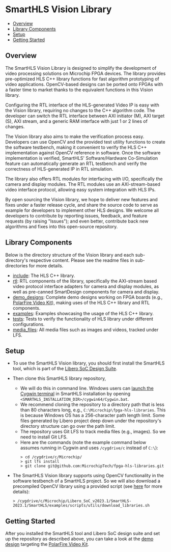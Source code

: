 # SmartHLS Vision Library

<!-- TOC -->

  - [Overview](#overview)
  - [Library Components](#library-components)
  - [Setup](#setup)
  - [Getting Started](#getting-started)

<!-- /TOC -->
## Overview

The SmartHLS Vision Library is designed to simplify the development of video processing solutions on Microchip FPGA devices.
The library provides pre-optimized HLS C++ library functions for fast algorithm prototyping of video applications.
OpenCV-based designs can be ported onto FPGAs with a faster time to market thanks to the equivalent functions in this Vision library.

Configuring the RTL interface of the HLS-generated Video IP is easy with the Vision library, requiring no changes to the C++ algorithm code.
The developer can switch the RTL interface between AXI initiator (M), AXI target (S), AXI stream, and a generic RAM interface with just 1 or 2 lines of changes.

The Vision library also aims to make the verification process easy.
Developers can use OpenCV and the provided test utility functions to create the software testbench,
making it convenient to verify the HLS C++ implementation against OpenCV reference in software.
Once the software implementation is verified,
SmartHLS' Software/Hardware Co-Simulation feature can automatically generate an RTL testbench and verify the correctness of HLS-generated IP in RTL simulation.

The library also offers RTL modules for interfacing with I/O, specifically the camera and display modules.
The RTL modules use an AXI-stream-based video interface protocol, allowing easy system integration with HLS IPs.

By open sourcing the Vision library, we hope to deliver new features and fixes under a faster release cycle,
and share the source code to serve as example for developers to implement other HLS designs.
We welcome all developers to contribute by reporting issues, feedback, and feature requests (by raising "Issues");
and even better, contribute back new algorithms and fixes into this open-source repository.

## Library Components

Below is the directory structure of the Vision library and each sub-directory's respective content.
Please see the readme files in sub-directories for more details.

- [include](include/): The HLS C++ library.
- [rtl](rtl/): RTL components of the library, specifically the AXI-stream based video protocol interface adapters for camera and display modules, as well as pre-canned SmartDesign components for camera and display.
- [demo_designs](demo_designs/): Complete demo designs working on FPGA boards (e.g., [PolarFire Video Kit](https://www.microchip.com/en-us/development-tool/MPF300-VIDEO-KIT-NS)), making uses of the HLS C++ library and RTL components.
- [examples](examples/): Examples showcasing the usage of the HLS C++ library.
- [tests](tests/): Tests to verify the functionality of HLS library under different configurations.
- [media_files](media_files/): All media files such as images and videos, tracked under LFS.


## Setup

- To use the SmartHLS Vision library, you should first install the SmartHLS tool, which is part of the [Libero SoC Design Suite](https://www.microchip.com/en-us/products/fpgas-and-plds/fpga-and-soc-design-tools/fpga/libero-software-later-versions).

- Then clone this SmartHLS library repository,
  - We will do this in command line.  Windows users can [launch the Cygwin terminal](https://microchiptech.github.io/fpga-hls-docs/userguide.html#launch-cygwin-terminal-on-windows)
    in SmartHLS installation by opening `<SMARTHLS_INSTALLATION_DIR>/cygwin64/Cygwin.bat`.
  - We recommend cloning the repository to a directory path that is less than 80 characters long, e.g., `C:\Microchip\fpga-hls-libraries`.
    This is because Windows OS has a 256-character path length limit.
    Some files generated by Libero project deep down under the repository's directory structure can go over the path limit.
  - The repository uses Git LFS to track media files (e.g., images). So we need to install Git LFS.
  - Here are the commands (note the example command below assumes running in Cygwin and uses `/cygdrive/c` instead of `C:\`):
    ```console
    > cd /cygdrive/c/Microchip/
    > git lfs install
    > git clone git@github.com:MicrochipTech/fpga-hls-libraries.git
    ```

- The SmartHLS Vision library supports using OpenCV functionality in the software testbench of a SmartHLS project.
  So we will also download a precompiled OpenCV library using a provided script (see [here](https://microchiptech.github.io/fpga-hls-docs/precompiled_sw.html#ffmpeg-4-4-and-opencv-4-5-4) for more details):
  ```console
  > /cygdrive/c/Microchip/Libero_SoC_v2023.1/SmartHLS-2023.1/SmartHLS/examples/scripts/utils/download_libraries.sh
  ```

## Getting Started

After you installed the SmartHLS tool and Libero SoC design suite and set up the repository as described above, you can take a look at the [demo design](demo_designs/PF_Video_kit/README.md) targeting the [PolarFire Video Kit](https://www.microchip.com/en-us/development-tool/MPF300-VIDEO-KIT-NS).
